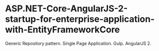 # ASP.NET-Core-AngularJS-2-startup-for-enterprise-application-with-EntityFrameworkCore
Generic Repository pattern. Single Page Application. Gulp. AngularJS 2.
